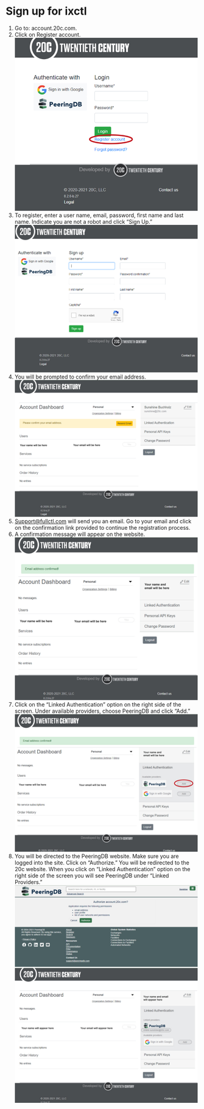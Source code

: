 # Sign up for ixctl
1. Go to: account.20c.com.
2. Click on Register account.  
![](img/sign-up-for-ixctl-images/step%202%20register%20account.jpg) 
3. To register, enter a user name, email, password, first name and last name. Indicate you are not a robot and click “Sign Up.”  
   ![](img/sign-up-for-ixctl-images/step%203%20fill%20in%20info.jpg)
4. You will be prompted to confirm your email address.  
   ![](img/sign-up-for-ixctl-images/step%204%20confirm%20email%20address.jpg)
5. Support@fullctl.com will send you an email. Go to your email and click on the confirmation link provided to continue the registration process.  
6. A confirmation message will appear on the website.  
   ![](/docs/img/sign-up-for-ixctl-images/step%206%20email%20confirmed.jpg)
7. Click on the “Linked Authentication” option on the right side of the screen. Under available providers, choose PeeringDB and click “Add.”  
   ![](img/sign-up-for-ixctl-images/step%207%20authenticate%20with%20peeringdb.jpg)
8. You will be directed to the PeeringDB website. Make sure you are logged into the site. Click on “Authorize.” You will be redirected to the 20c website. When you click on “Linked Authentication” option on the right side of the screen you will see PeeringDB under “Linked Providers.”  
   ![](img/sign-up-for-ixctl-images/step%208%20add%20peeringdb.jpg)
   ![](img/sign-up-for-ixctl-images/step%208%20part%202.jpg)